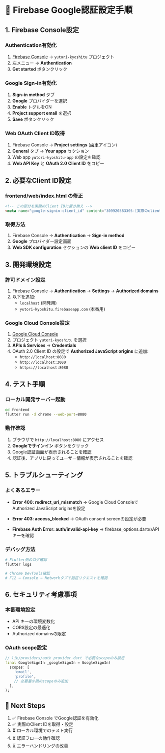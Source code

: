 # 🔧 Firebase Google認証設定手順

## 1. Firebase Console設定

### Authentication有効化
1. [Firebase Console](https://console.firebase.google.com) → `yutori-kyoshitu` プロジェクト
2. 左メニュー → **Authentication**
3. **Get started** ボタンクリック

### Google Sign-in有効化
1. **Sign-in method** タブ
2. **Google** プロバイダーを選択
3. **Enable** トグルをON
4. **Project support email** を選択
5. **Save** ボタンクリック

### Web OAuth Client ID取得
1. Firebase Console → **Project settings** (歯車アイコン)
2. **General** タブ → **Your apps** セクション
3. Web app `yutori-kyoshitu-app` の設定を確認
4. **Web API Key** と **OAuth 2.0 Client ID** をコピー

## 2. 必要なClient ID設定

### frontend/web/index.html の修正
```html
<!-- この部分を実際のClient IDに置き換え -->
<meta name="google-signin-client_id" content="309920383305-[実際のclient_id].apps.googleusercontent.com">
```

### 取得方法
1. Firebase Console → **Authentication** → **Sign-in method** 
2. **Google** プロバイダー設定画面
3. **Web SDK configuration** セクションの **Web client ID** をコピー

## 3. 開発環境設定

### 許可ドメイン設定
1. Firebase Console → **Authentication** → **Settings** → **Authorized domains**
2. 以下を追加:
   - `localhost` (開発用)
   - `yutori-kyoshitu.firebaseapp.com` (本番用)

### Google Cloud Console設定
1. [Google Cloud Console](https://console.cloud.google.com)
2. プロジェクト `yutori-kyoshitu` を選択
3. **APIs & Services** → **Credentials**
4. OAuth 2.0 Client ID の設定で **Authorized JavaScript origins** に追加:
   - `http://localhost:8080`
   - `http://localhost:3000` 
   - `https://localhost:8080`

## 4. テスト手順

### ローカル開発サーバー起動
```bash
cd frontend
flutter run -d chrome --web-port=8080
```

### 動作確認
1. ブラウザで `http://localhost:8080` にアクセス
2. **Googleでサインイン** ボタンをクリック
3. Google認証画面が表示されることを確認
4. 認証後、アプリに戻ってユーザー情報が表示されることを確認

## 5. トラブルシューティング

### よくあるエラー
- **Error 400: redirect_uri_mismatch**
  → Google Cloud ConsoleでAuthorized JavaScript originsを設定
  
- **Error 403: access_blocked**
  → OAuth consent screenの設定が必要
  
- **Firebase Auth Error: auth/invalid-api-key**
  → firebase_options.dartのAPIキーを確認

### デバッグ方法
```bash
# Flutter側のログ確認
flutter logs

# Chrome DevTools確認
# F12 → Console → Networkタブで認証リクエストを確認
```

## 6. セキュリティ考慮事項

### 本番環境設定
- API キーの環境変数化
- CORS設定の最適化
- Authorized domainsの限定

### OAuth scope設定
```dart
// lib/providers/auth_provider.dart で必要なscopeのみ設定
final GoogleSignIn _googleSignIn = GoogleSignIn(
  scopes: [
    'email',
    'profile',
    // 必要最小限のscopeのみ追加
  ],
);
```

## 🚀 Next Steps

1. ✅ Firebase Console でGoogle認証を有効化
2. ✅ 実際のClient IDを取得・設定
3. ⏳ ローカル環境でのテスト実行
4. ⏳ 認証フローの動作確認
5. ⏳ エラーハンドリングの改善 